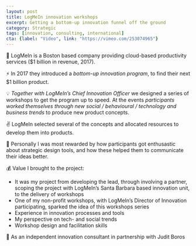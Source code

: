 ```yaml
---
layout: post
title: LogMeIn innovation workshops
excerpt: Getting a bottom-up innovation funnel off the ground
category: Strategic
tags: [innovation, consulting, international]
cta: {label: "Video", link: "https://vimeo.com/253074965"}
---
```


🏢 LogMeIn is a Boston based company providing cloud-based productivity services ($1 billion in revenue, 2017). 

⚡ In 2017 they introduced a *bottom-up innovation program*, to find their next $1 billion product. 

💡 *Together with LogMeIn’s Chief Innovation Officer* we designed a series of workshops to get the program up to speed. At the events *participants worked themselves through new social / behavioural / technology and business trends* to produce new product concepts. 

✌️ LogMeIn selected several of the concepts and allocated resources to develop them into products.  

💙 Personally I was most rewarded by how participants got enthusastic about strategic design tools, and how these helped them to communicate their ideas better. 

💰 Value I brought to the project:

- It was my project from developing the lead, through involving a partner, scoping the project with LogMeIn’s Santa Barbara based innovation unit, to the delivery of workshops
- One of my non-profit workshops, with LogMeIn’s Director of Innovation participating, sparked the idea of this workshops series
- Experience in innovation processes and tools
- My perspective on tech- and social trends
- Workshop design and facilitation skills 

👥 As an independent innovation consultant in partnership with Judit Boros
